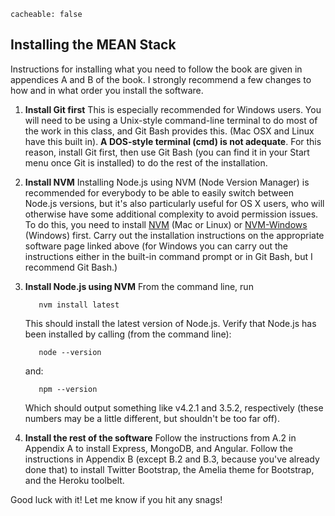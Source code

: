 ```
cacheable: false
```

## Installing the MEAN Stack

Instructions for installing what you need to follow the book are given in appendices A and B of the book. I strongly recommend a few changes to how and in what order you install the software.

1. **Install Git first** This is especially recommended for Windows users. You will need to be using a Unix-style command-line terminal to do most of the work in this class, and Git Bash provides this. (Mac OSX and Linux have this built in). **A DOS-style terminal (cmd) is not adequate**. For this reason, install Git first, then use Git Bash (you can find it in your Start menu once Git is installed) to do the rest of the installation.

2. **Install NVM** Installing Node.js using NVM (Node Version Manager) is recommended for everybody to be able to easily switch between Node.js versions, but it's also particularly useful for OS X users, who will otherwise have some additional complexity to avoid permission issues. To do this, you need to install [NVM](https://github.com/creationix/nvm) (Mac or Linux) or [NVM-Windows](https://github.com/coreybutler/nvm-windows) (Windows) first. Carry out the installation instructions on the appropriate software page linked above (for Windows you can carry out the instructions either in the built-in command prompt or in Git Bash, but I recommend Git Bash.)

3. **Install Node.js using NVM** From the command line, run

          nvm install latest

   This should install the latest version of Node.js. Verify that Node.js has been installed by calling (from the command line):

          node --version

   and:

          npm --version

   Which should output something like v4.2.1 and 3.5.2, respectively (these numbers may be a little different, but shouldn't be too far off).

4. **Install the rest of the software** Follow the instructions from A.2 in Appendix A to install Express, MongoDB, and Angular. Follow the instructions in Appendix B (except B.2 and B.3, because you've already done that) to install Twitter Bootstrap, the Amelia theme for Bootstrap, and the Heroku toolbelt.

Good luck with it! Let me know if you hit any snags!
